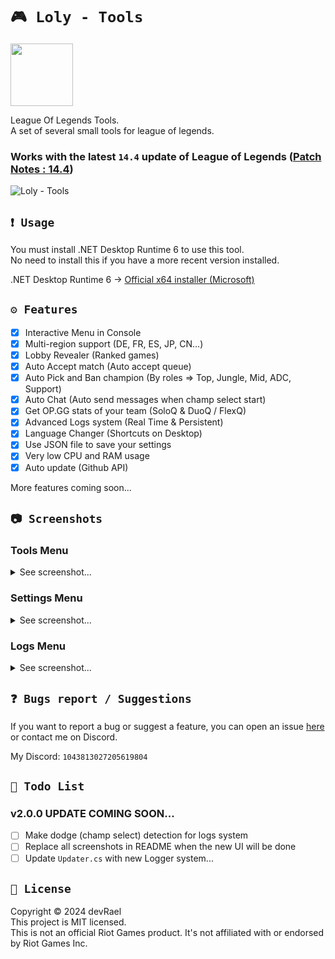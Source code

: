 ﻿# `🎮 Loly - Tools`
<img src="https://i.imgur.com/irDTPDC.png" width="100" alt=""/>

League Of Legends Tools.<br>
A set of several small tools for league of legends.

### Works with the latest `14.4` update of League of Legends ([Patch Notes : 14.4](https://na.leagueoflegends.com/en-us/news/game-updates/patch-14-4-notes/))
![Loly - Tools](https://i.imgur.com/8o9dfBC.png)

## `❗ Usage`
You must install .NET Desktop Runtime 6 to use this tool.<br>
No need to install this if you have a more recent version installed.

.NET Desktop Runtime 6 -> [Official x64 installer (Microsoft)](https://dotnet.microsoft.com/en-us/download/dotnet/thank-you/runtime-desktop-6.0.27-windows-x64-installer)<br>

## `⚙️ Features`
- [x] Interactive Menu in Console
- [x] Multi-region support (DE, FR, ES, JP, CN...)
- [x] Lobby Revealer (Ranked games)
- [x] Auto Accept match (Auto accept queue)
- [x] Auto Pick and Ban champion (By roles => Top, Jungle, Mid, ADC, Support)
- [x] Auto Chat (Auto send messages when champ select start)
- [x] Get OP.GG stats of your team (SoloQ & DuoQ / FlexQ)
- [x] Advanced Logs system (Real Time & Persistent)
- [x] Language Changer (Shortcuts on Desktop)
- [x] Use JSON file to save your settings
- [x] Very low CPU and RAM usage
- [x] Auto update (Github API)

More features coming soon...

## `📷 Screenshots`
### Tools Menu
<details>
<summary>See screenshot...</summary>
<img src="https://i.imgur.com/Dnmqt3Y.png" alt="devRael1">
</details>

### Settings Menu
<details>
<summary>See screenshot...</summary>
<img src="https://i.imgur.com/pbCghK5.png" alt="devRael1">
</details>

### Logs Menu
<details>
<summary>See screenshot...</summary>
<img src="https://i.imgur.com/1ggLk5l.png" alt="devRael1">
</details>

## `❓ Bugs report / Suggestions`
If you want to report a bug or suggest a feature, you can open an issue [here](https://github.com/devRael1/LolyTools/issues) or contact me on Discord.

My Discord: `1043813027205619804`

## `🧾 Todo List`
### v2.0.0 UPDATE COMING SOON...

- [ ] Make dodge (champ select) detection for logs system
- [ ] Replace all screenshots in README when the new UI will be done
- [ ] Update `Updater.cs` with new Logger system...

## `📝 License`
Copyright © 2024 devRael<br>
This project is MIT licensed.<br>
This is not an official Riot Games product. It's not affiliated with or endorsed by Riot Games Inc.

